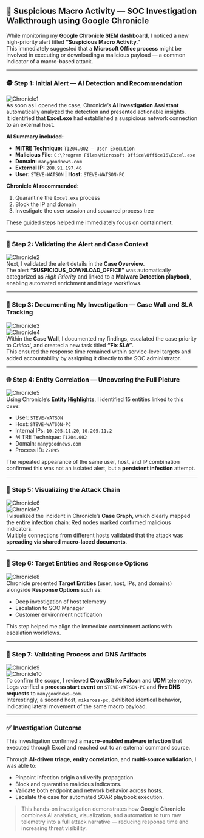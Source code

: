 ## 🧩 Suspicious Macro Activity — SOC Investigation Walkthrough using Google Chronicle

While monitoring my **Google Chronicle SIEM dashboard**, I noticed a new high-priority alert titled **“Suspicious Macro Activity.”**  
This immediately suggested that a **Microsoft Office process** might be involved in executing or downloading a malicious payload — a common indicator of a macro-based attack.

---

### 🕵️ Step 1: Initial Alert — AI Detection and Recommendation  
![Chronicle1](https://github.com/SunilKumarPeela/cyberimages/blob/main/Chronicle1.jpg)  
As soon as I opened the case, Chronicle’s **AI Investigation Assistant** automatically analyzed the detection and presented actionable insights.  
It identified that **Excel.exe** had established a suspicious network connection to an external host.  

**AI Summary included:**
- **MITRE Technique:** `T1204.002 – User Execution`
- **Malicious File:** `C:\Program Files\Microsoft Office\Office16\Excel.exe`
- **Domain:** `manygoodnews.com`
- **External IP:** `208.91.197.46`
- **User:** `STEVE-WATSON` | **Host:** `STEVE-WATSON-PC`

**Chronicle AI recommended:**
1. Quarantine the `Excel.exe` process  
2. Block the IP and domain  
3. Investigate the user session and spawned process tree  

These guided steps helped me immediately focus on containment.

---

### 📄 Step 2: Validating the Alert and Case Context  
![Chronicle2](https://github.com/SunilKumarPeela/cyberimages/blob/main/chronicle2.jpg)  
Next, I validated the alert details in the **Case Overview**.  
The alert **“SUSPICIOUS_DOWNLOAD_OFFICE”** was automatically categorized as *High Priority* and linked to a **Malware Detection playbook**, enabling automated enrichment and triage workflows.

---

### 🧱 Step 3: Documenting My Investigation — Case Wall and SLA Tracking  
![Chronicle3](https://github.com/SunilKumarPeela/cyberimages/blob/main/chronicle3.png)  
![Chronicle4](https://github.com/SunilKumarPeela/cyberimages/blob/main/Chronicle4.png)  
Within the **Case Wall**, I documented my findings, escalated the case priority to *Critical*, and created a new task titled **“Fix SLA”**.  
This ensured the response time remained within service-level targets and added accountability by assigning it directly to the SOC administrator.

---

### 🌐 Step 4: Entity Correlation — Uncovering the Full Picture  
![Chronicle5](https://github.com/SunilKumarPeela/cyberimages/blob/main/chronicle5.png)  
Using Chronicle’s **Entity Highlights**, I identified 15 entities linked to this case:
- User: `STEVE-WATSON`  
- Host: `STEVE-WATSON-PC`  
- Internal IPs: `10.205.11.20`, `10.205.11.2`  
- MITRE Technique: `T1204.002`  
- Domain: `manygoodnews.com`  
- Process ID: `22895`  

The repeated appearance of the same user, host, and IP combination confirmed this was not an isolated alert, but a **persistent infection** attempt.

---

### 🧠 Step 5: Visualizing the Attack Chain  
![Chronicle6](https://github.com/SunilKumarPeela/cyberimages/blob/main/Chronicle6.png)  
![Chronicle7](https://github.com/SunilKumarPeela/cyberimages/blob/main/Chronicle7.png)  
I visualized the incident in Chronicle’s **Case Graph**, which clearly mapped the entire infection chain:
Red nodes marked confirmed malicious indicators.  
Multiple connections from different hosts validated that the attack was **spreading via shared macro-laced documents**.

---

### 🎯 Step 6: Target Entities and Response Options  
![Chronicle8](https://github.com/SunilKumarPeela/cyberimages/blob/main/Chronicle8.png)  
Chronicle presented **Target Entities** (user, host, IPs, and domains) alongside **Response Options** such as:
- Deep investigation of host telemetry  
- Escalation to SOC Manager  
- Customer environment notification  

This step helped me align the immediate containment actions with escalation workflows.

---

### 🧩 Step 7: Validating Process and DNS Artifacts  
![Chronicle9](https://github.com/SunilKumarPeela/cyberimages/blob/main/Chronicle9.png)  
![Chronicle10](https://github.com/SunilKumarPeela/cyberimages/blob/main/Chronicle10.png)  
To confirm the scope, I reviewed **CrowdStrike Falcon** and **UDM** telemetry.  
Logs verified a **process start event** on `STEVE-WATSON-PC` and **five DNS requests** to `manygoodnews.com`.  
Interestingly, a second host, `mikeross-pc`, exhibited identical behavior, indicating lateral movement of the same macro payload.

---

### ✅ Investigation Outcome  
This investigation confirmed a **macro-enabled malware infection** that executed through Excel and reached out to an external command source.  

Through **AI-driven triage**, **entity correlation**, and **multi-source validation**, I was able to:
- Pinpoint infection origin and verify propagation.
- Block and quarantine malicious indicators.
- Validate both endpoint and network behavior across hosts.
- Escalate the case for automated SOAR playbook execution.

> This hands-on investigation demonstrates how **Google Chronicle** combines AI analytics, visualization, and automation to turn raw telemetry into a full attack narrative — reducing response time and increasing threat visibility.
